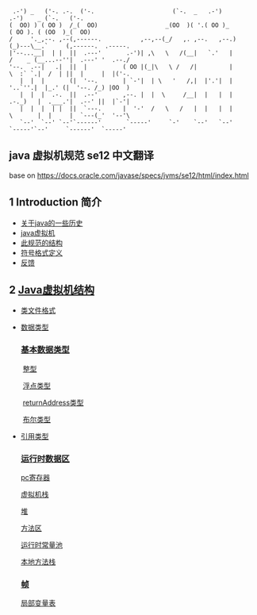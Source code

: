 ```
 .-') _   ('-. .-.  ('-.                      (`-.  _   .-')            .-')    _ (`-.   ('-.             
(  OO) ) ( OO )  /_(  OO)                   _(OO  )( '.( OO )_         ( OO ). ( (OO  )_(  OO)            
/     '._,--. ,--(,------.           ,--,--(_/   ,. ,--.   ,--.)      (_)---\__.`     (,------.  .-----.  
|'--...__|  | |  ||  .---'       .-')| ,\   \   /(__|   `.'   |       /    _ (__...--''|  .---' '  .--./  
'--.  .--|   .|  ||  |          ( OO |(_|\   \ /   /|         |       \  :` `.|  /  | ||  |     |  |('-.  
   |  |  |       (|  '--.       | `-'|  | \   '   /,|  |'.'|  |        '..`''.|  |_.' (|  '--. /_) |OO  ) 
   |  |  |  .-.  ||  .--'       ,--. |  |  \     /__|  |   |  |       .-._)   |  .___.'|  .--' ||  |`-'|  
   |  |  |  | |  ||  `---.      |  '-'  /   \   /   |  |   |  |       \       |  |     |  `---(_'  '--'\  
   `--'  `--' `--'`------'       `-----'     `-'    `--'   `--'        `-----'`--'     `------'  `-----'  
```



## java 虚拟机规范 se12 中文翻译

base on
https://docs.oracle.com/javase/specs/jvms/se12/html/index.html



## 1 Introduction  简介

- [关于java的一些历史](https://github.com/huifrank/The-Java-Virtual-Machine-Specification/blob/master/1-Introduction/1.1_A_Bit_of_History.md)
- [java虚拟机](https://github.com/huifrank/The-Java-Virtual-Machine-Specification/blob/master/1-Introduction/1.2_The_Java_Virtual_Machine.md)
- [此规范的结构](https://github.com/huifrank/The-Java-Virtual-Machine-Specification/blob/master/1-Introduction/1.3_Organization_of_the_Specification.md)
- [符号格式定义](https://github.com/huifrank/The-Java-Virtual-Machine-Specification/blob/master/1-Introduction/1.4_Notation.md)
- [反馈](https://github.com/huifrank/The-Java-Virtual-Machine-Specification/blob/master/1-Introduction/1.5_Feedback.md)

## 2 [Java虚拟机结构](https://github.com/huifrank/The-Java-Virtual-Machine-Specification/blob/master/2-The_Structure_of_The_Java_Virtual_Machine/The_Structure_of_the_Java_Virtual_Machine.md)

- [类文件格式](https://github.com/huifrank/The-Java-Virtual-Machine-Specification/blob/master/2-The_Structure_of_The_Java_Virtual_Machine/2.1_The_class_File_Format.md)

- [数据类型](https://github.com/huifrank/The-Java-Virtual-Machine-Specification/blob/master/2-The_Structure_of_The_Java_Virtual_Machine/2.2_Data_Types.md)

  ###  [基本数据类型](https://github.com/huifrank/The-Java-Virtual-Machine-Specification/blob/master/2-The_Structure_of_The_Java_Virtual_Machine/2.3_Primitive_Types_and_Values/Primitive_Types_and_Values.md)

  ​	[整型](https://github.com/huifrank/The-Java-Virtual-Machine-Specification/blob/master/2-The_Structure_of_The_Java_Virtual_Machine/2.3_Primitive_Types_and_Values/2.3.1_Integral_Types_and_Values.md)

  ​	[浮点类型](https://github.com/huifrank/The-Java-Virtual-Machine-Specification/blob/master/2-The_Structure_of_The_Java_Virtual_Machine/2.3_Primitive_Types_and_Values/2.3.2_Floating-Point_Types_Value_Sets_and_Values.md)

  ​	[returnAddress类型](https://github.com/huifrank/The-Java-Virtual-Machine-Specification/blob/master/2-The_Structure_of_The_Java_Virtual_Machine/2.3_Primitive_Types_and_Values/2.3.3_The_returenAddress_Type_and_Values.md)

  ​	[布尔类型](https://github.com/huifrank/The-Java-Virtual-Machine-Specification/blob/master/2-The_Structure_of_The_Java_Virtual_Machine/2.3_Primitive_Types_and_Values/2.3.4_The_boolean_Type.md)

- [引用类型](https://github.com/huifrank/The-Java-Virtual-Machine-Specification/blob/master/2-The_Structure_of_The_Java_Virtual_Machine/2.4_Reference_Types_and_Values.md)

  ### [运行时数据区](https://github.com/huifrank/The-Java-Virtual-Machine-Specification/blob/master/2-The_Structure_of_The_Java_Virtual_Machine/2.5_Run-Time_Data_Areas/Run-Time_Data_Areas.md)

  [pc寄存器](https://github.com/huifrank/The-Java-Virtual-Machine-Specification/blob/master/2-The_Structure_of_The_Java_Virtual_Machine/2.5_Run-Time_Data_Areas/2.5.1_The_pc_Register.md)

  [虚拟机栈](https://github.com/huifrank/The-Java-Virtual-Machine-Specification/blob/master/2-The_Structure_of_The_Java_Virtual_Machine/2.5_Run-Time_Data_Areas/2.5.2_Java_Virtual_Machine_Stacks.md)

  [堆](https://github.com/huifrank/The-Java-Virtual-Machine-Specification/blob/master/2-The_Structure_of_The_Java_Virtual_Machine/2.5_Run-Time_Data_Areas/2.5.3_Heap.md)

  [方法区](https://github.com/huifrank/The-Java-Virtual-Machine-Specification/blob/master/2-The_Structure_of_The_Java_Virtual_Machine/2.5_Run-Time_Data_Areas/2.5.4_Method_Area.md)

  [运行时常量池](https://github.com/huifrank/The-Java-Virtual-Machine-Specification/blob/master/2-The_Structure_of_The_Java_Virtual_Machine/2.5_Run-Time_Data_Areas/2.5.5_Run-time_Constant_Pool.md)

  [本地方法栈](https://github.com/huifrank/The-Java-Virtual-Machine-Specification/blob/master/2-The_Structure_of_The_Java_Virtual_Machine/2.5_Run-Time_Data_Areas/2.5.6_Native_Method_Stacks.md)

  ### [帧](https://github.com/huifrank/The-Java-Virtual-Machine-Specification/blob/master/2-The_Structure_of_The_Java_Virtual_Machine/2.6_Frames/Frames.md)

  [局部变量表](https://github.com/huifrank/The-Java-Virtual-Machine-Specification/blob/master/2-The_Structure_of_The_Java_Virtual_Machine/2.6_Frames/2.6.1_Local_Variables.md)

  


